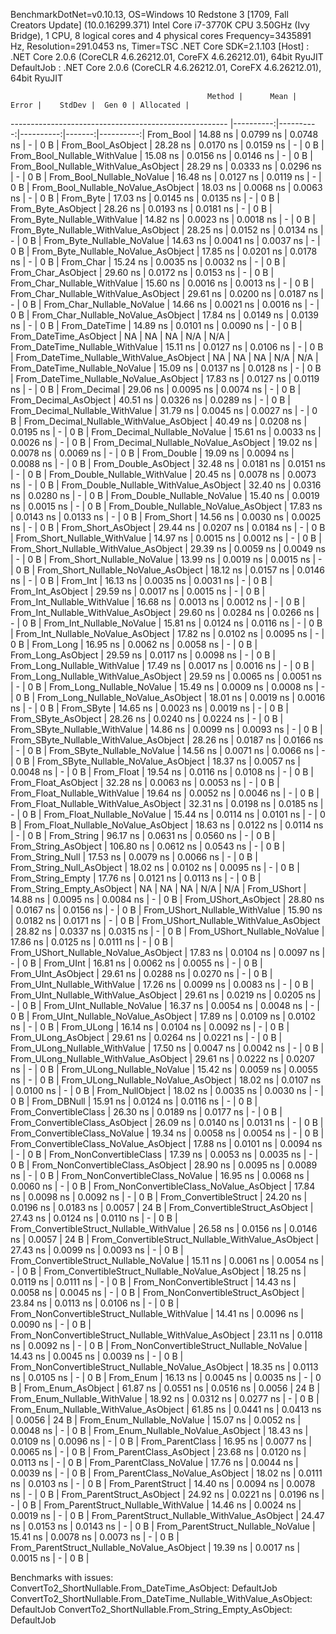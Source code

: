 
BenchmarkDotNet=v0.10.13, OS=Windows 10 Redstone 3 [1709, Fall Creators Update] (10.0.16299.371)
Intel Core i7-3770K CPU 3.50GHz (Ivy Bridge), 1 CPU, 8 logical cores and 4 physical cores
Frequency=3435891 Hz, Resolution=291.0453 ns, Timer=TSC
.NET Core SDK=2.1.103
  [Host]     : .NET Core 2.0.6 (CoreCLR 4.6.26212.01, CoreFX 4.6.26212.01), 64bit RyuJIT
  DefaultJob : .NET Core 2.0.6 (CoreCLR 4.6.26212.01, CoreFX 4.6.26212.01), 64bit RyuJIT


                                                Method |      Mean |     Error |    StdDev |  Gen 0 | Allocated |
------------------------------------------------------ |----------:|----------:|----------:|-------:|----------:|
                                             From_Bool |  14.88 ns | 0.0799 ns | 0.0748 ns |      - |       0 B |
                                    From_Bool_AsObject |  28.28 ns | 0.0170 ns | 0.0159 ns |      - |       0 B |
                          From_Bool_Nullable_WithValue |  15.08 ns | 0.0156 ns | 0.0146 ns |      - |       0 B |
                 From_Bool_Nullable_WithValue_AsObject |  28.29 ns | 0.0333 ns | 0.0296 ns |      - |       0 B |
                            From_Bool_Nullable_NoValue |  16.48 ns | 0.0127 ns | 0.0119 ns |      - |       0 B |
                   From_Bool_Nullable_NoValue_AsObject |  18.03 ns | 0.0068 ns | 0.0063 ns |      - |       0 B |
                                             From_Byte |  17.03 ns | 0.0145 ns | 0.0135 ns |      - |       0 B |
                                    From_Byte_AsObject |  28.26 ns | 0.0193 ns | 0.0181 ns |      - |       0 B |
                          From_Byte_Nullable_WithValue |  14.82 ns | 0.0023 ns | 0.0018 ns |      - |       0 B |
                 From_Byte_Nullable_WithValue_AsObject |  28.25 ns | 0.0152 ns | 0.0134 ns |      - |       0 B |
                            From_Byte_Nullable_NoValue |  14.63 ns | 0.0041 ns | 0.0037 ns |      - |       0 B |
                   From_Byte_Nullable_NoValue_AsObject |  17.85 ns | 0.0201 ns | 0.0178 ns |      - |       0 B |
                                             From_Char |  15.24 ns | 0.0035 ns | 0.0032 ns |      - |       0 B |
                                    From_Char_AsObject |  29.60 ns | 0.0172 ns | 0.0153 ns |      - |       0 B |
                          From_Char_Nullable_WithValue |  15.60 ns | 0.0016 ns | 0.0013 ns |      - |       0 B |
                 From_Char_Nullable_WithValue_AsObject |  29.61 ns | 0.0200 ns | 0.0187 ns |      - |       0 B |
                            From_Char_Nullable_NoValue |  14.66 ns | 0.0021 ns | 0.0016 ns |      - |       0 B |
                   From_Char_Nullable_NoValue_AsObject |  17.84 ns | 0.0149 ns | 0.0139 ns |      - |       0 B |
                                         From_DateTime |  14.89 ns | 0.0101 ns | 0.0090 ns |      - |       0 B |
                                From_DateTime_AsObject |        NA |        NA |        NA |    N/A |       N/A |
                      From_DateTime_Nullable_WithValue |  15.11 ns | 0.0127 ns | 0.0106 ns |      - |       0 B |
             From_DateTime_Nullable_WithValue_AsObject |        NA |        NA |        NA |    N/A |       N/A |
                        From_DateTime_Nullable_NoValue |  15.09 ns | 0.0137 ns | 0.0128 ns |      - |       0 B |
               From_DateTime_Nullable_NoValue_AsObject |  17.83 ns | 0.0127 ns | 0.0119 ns |      - |       0 B |
                                          From_Decimal |  29.06 ns | 0.0095 ns | 0.0074 ns |      - |       0 B |
                                 From_Decimal_AsObject |  40.51 ns | 0.0326 ns | 0.0289 ns |      - |       0 B |
                       From_Decimal_Nullable_WithValue |  31.79 ns | 0.0045 ns | 0.0027 ns |      - |       0 B |
              From_Decimal_Nullable_WithValue_AsObject |  40.49 ns | 0.0208 ns | 0.0195 ns |      - |       0 B |
                         From_Decimal_Nullable_NoValue |  15.61 ns | 0.0033 ns | 0.0026 ns |      - |       0 B |
                From_Decimal_Nullable_NoValue_AsObject |  19.02 ns | 0.0078 ns | 0.0069 ns |      - |       0 B |
                                           From_Double |  19.09 ns | 0.0094 ns | 0.0088 ns |      - |       0 B |
                                  From_Double_AsObject |  32.48 ns | 0.0181 ns | 0.0151 ns |      - |       0 B |
                        From_Double_Nullable_WithValue |  20.45 ns | 0.0078 ns | 0.0073 ns |      - |       0 B |
               From_Double_Nullable_WithValue_AsObject |  32.40 ns | 0.0316 ns | 0.0280 ns |      - |       0 B |
                          From_Double_Nullable_NoValue |  15.40 ns | 0.0019 ns | 0.0015 ns |      - |       0 B |
                 From_Double_Nullable_NoValue_AsObject |  17.83 ns | 0.0143 ns | 0.0133 ns |      - |       0 B |
                                            From_Short |  14.56 ns | 0.0030 ns | 0.0025 ns |      - |       0 B |
                                   From_Short_AsObject |  29.44 ns | 0.0207 ns | 0.0184 ns |      - |       0 B |
                         From_Short_Nullable_WithValue |  14.97 ns | 0.0015 ns | 0.0012 ns |      - |       0 B |
                From_Short_Nullable_WithValue_AsObject |  29.39 ns | 0.0059 ns | 0.0049 ns |      - |       0 B |
                           From_Short_Nullable_NoValue |  13.99 ns | 0.0019 ns | 0.0015 ns |      - |       0 B |
                  From_Short_Nullable_NoValue_AsObject |  18.12 ns | 0.0157 ns | 0.0146 ns |      - |       0 B |
                                              From_Int |  16.13 ns | 0.0035 ns | 0.0031 ns |      - |       0 B |
                                     From_Int_AsObject |  29.59 ns | 0.0017 ns | 0.0015 ns |      - |       0 B |
                           From_Int_Nullable_WithValue |  16.68 ns | 0.0013 ns | 0.0012 ns |      - |       0 B |
                  From_Int_Nullable_WithValue_AsObject |  29.60 ns | 0.0284 ns | 0.0266 ns |      - |       0 B |
                             From_Int_Nullable_NoValue |  15.81 ns | 0.0124 ns | 0.0116 ns |      - |       0 B |
                    From_Int_Nullable_NoValue_AsObject |  17.82 ns | 0.0102 ns | 0.0095 ns |      - |       0 B |
                                             From_Long |  16.95 ns | 0.0062 ns | 0.0058 ns |      - |       0 B |
                                    From_Long_AsObject |  29.59 ns | 0.0117 ns | 0.0098 ns |      - |       0 B |
                          From_Long_Nullable_WithValue |  17.49 ns | 0.0017 ns | 0.0016 ns |      - |       0 B |
                 From_Long_Nullable_WithValue_AsObject |  29.59 ns | 0.0065 ns | 0.0051 ns |      - |       0 B |
                            From_Long_Nullable_NoValue |  15.49 ns | 0.0009 ns | 0.0008 ns |      - |       0 B |
                   From_Long_Nullable_NoValue_AsObject |  18.01 ns | 0.0019 ns | 0.0016 ns |      - |       0 B |
                                            From_SByte |  14.65 ns | 0.0023 ns | 0.0019 ns |      - |       0 B |
                                   From_SByte_AsObject |  28.26 ns | 0.0240 ns | 0.0224 ns |      - |       0 B |
                         From_SByte_Nullable_WithValue |  14.86 ns | 0.0099 ns | 0.0093 ns |      - |       0 B |
                From_SByte_Nullable_WithValue_AsObject |  28.26 ns | 0.0187 ns | 0.0166 ns |      - |       0 B |
                           From_SByte_Nullable_NoValue |  14.56 ns | 0.0071 ns | 0.0066 ns |      - |       0 B |
                  From_SByte_Nullable_NoValue_AsObject |  18.37 ns | 0.0057 ns | 0.0048 ns |      - |       0 B |
                                            From_Float |  19.54 ns | 0.0116 ns | 0.0108 ns |      - |       0 B |
                                   From_Float_AsObject |  32.28 ns | 0.0063 ns | 0.0053 ns |      - |       0 B |
                         From_Float_Nullable_WithValue |  19.64 ns | 0.0052 ns | 0.0046 ns |      - |       0 B |
                From_Float_Nullable_WithValue_AsObject |  32.31 ns | 0.0198 ns | 0.0185 ns |      - |       0 B |
                           From_Float_Nullable_NoValue |  15.44 ns | 0.0114 ns | 0.0101 ns |      - |       0 B |
                  From_Float_Nullable_NoValue_AsObject |  18.63 ns | 0.0122 ns | 0.0114 ns |      - |       0 B |
                                           From_String |  96.17 ns | 0.0631 ns | 0.0560 ns |      - |       0 B |
                                  From_String_AsObject | 106.80 ns | 0.0612 ns | 0.0543 ns |      - |       0 B |
                                      From_String_Null |  17.53 ns | 0.0079 ns | 0.0066 ns |      - |       0 B |
                             From_String_Null_AsObject |  18.02 ns | 0.0102 ns | 0.0095 ns |      - |       0 B |
                                     From_String_Empty |  17.76 ns | 0.0121 ns | 0.0113 ns |      - |       0 B |
                            From_String_Empty_AsObject |        NA |        NA |        NA |    N/A |       N/A |
                                           From_UShort |  14.88 ns | 0.0095 ns | 0.0084 ns |      - |       0 B |
                                  From_UShort_AsObject |  28.80 ns | 0.0167 ns | 0.0156 ns |      - |       0 B |
                        From_UShort_Nullable_WithValue |  15.90 ns | 0.0182 ns | 0.0171 ns |      - |       0 B |
               From_UShort_Nullable_WithValue_AsObject |  28.82 ns | 0.0337 ns | 0.0315 ns |      - |       0 B |
                          From_UShort_Nullable_NoValue |  17.86 ns | 0.0125 ns | 0.0111 ns |      - |       0 B |
                 From_UShort_Nullable_NoValue_AsObject |  17.83 ns | 0.0104 ns | 0.0097 ns |      - |       0 B |
                                             From_UInt |  16.81 ns | 0.0062 ns | 0.0055 ns |      - |       0 B |
                                    From_UInt_AsObject |  29.61 ns | 0.0288 ns | 0.0270 ns |      - |       0 B |
                          From_UInt_Nullable_WithValue |  17.26 ns | 0.0099 ns | 0.0083 ns |      - |       0 B |
                 From_UInt_Nullable_WithValue_AsObject |  29.61 ns | 0.0219 ns | 0.0205 ns |      - |       0 B |
                            From_UInt_Nullable_NoValue |  16.37 ns | 0.0054 ns | 0.0048 ns |      - |       0 B |
                   From_UInt_Nullable_NoValue_AsObject |  17.89 ns | 0.0109 ns | 0.0102 ns |      - |       0 B |
                                            From_ULong |  16.14 ns | 0.0104 ns | 0.0092 ns |      - |       0 B |
                                   From_ULong_AsObject |  29.61 ns | 0.0264 ns | 0.0221 ns |      - |       0 B |
                         From_ULong_Nullable_WithValue |  17.50 ns | 0.0047 ns | 0.0042 ns |      - |       0 B |
                From_ULong_Nullable_WithValue_AsObject |  29.61 ns | 0.0222 ns | 0.0207 ns |      - |       0 B |
                           From_ULong_Nullable_NoValue |  15.42 ns | 0.0059 ns | 0.0055 ns |      - |       0 B |
                  From_ULong_Nullable_NoValue_AsObject |  18.02 ns | 0.0107 ns | 0.0100 ns |      - |       0 B |
                                       From_NullObject |  18.02 ns | 0.0035 ns | 0.0030 ns |      - |       0 B |
                                           From_DBNull |  15.91 ns | 0.0124 ns | 0.0116 ns |      - |       0 B |
                                 From_ConvertibleClass |  26.30 ns | 0.0189 ns | 0.0177 ns |      - |       0 B |
                        From_ConvertibleClass_AsObject |  26.09 ns | 0.0140 ns | 0.0131 ns |      - |       0 B |
                         From_ConvertibleClass_NoValue |  19.34 ns | 0.0058 ns | 0.0054 ns |      - |       0 B |
                From_ConvertibleClass_NoValue_AsObject |  17.88 ns | 0.0101 ns | 0.0094 ns |      - |       0 B |
                              From_NonConvertibleClass |  17.39 ns | 0.0053 ns | 0.0035 ns |      - |       0 B |
                     From_NonConvertibleClass_AsObject |  28.90 ns | 0.0095 ns | 0.0089 ns |      - |       0 B |
                      From_NonConvertibleClass_NoValue |  16.95 ns | 0.0068 ns | 0.0060 ns |      - |       0 B |
             From_NonConvertibleClass_NoValue_AsObject |  17.84 ns | 0.0098 ns | 0.0092 ns |      - |       0 B |
                                From_ConvertibleStruct |  24.20 ns | 0.0196 ns | 0.0183 ns | 0.0057 |      24 B |
                       From_ConvertibleStruct_AsObject |  27.43 ns | 0.0124 ns | 0.0110 ns |      - |       0 B |
             From_ConvertibleStruct_Nullable_WithValue |  26.58 ns | 0.0156 ns | 0.0146 ns | 0.0057 |      24 B |
    From_ConvertibleStruct_Nullable_WithValue_AsObject |  27.43 ns | 0.0099 ns | 0.0093 ns |      - |       0 B |
               From_ConvertibleStruct_Nullable_NoValue |  15.11 ns | 0.0061 ns | 0.0054 ns |      - |       0 B |
      From_ConvertibleStruct_Nullable_NoValue_AsObject |  18.25 ns | 0.0119 ns | 0.0111 ns |      - |       0 B |
                             From_NonConvertibleStruct |  14.43 ns | 0.0058 ns | 0.0045 ns |      - |       0 B |
                    From_NonConvertibleStruct_AsObject |  23.84 ns | 0.0113 ns | 0.0106 ns |      - |       0 B |
          From_NonConvertibleStruct_Nullable_WithValue |  14.41 ns | 0.0096 ns | 0.0090 ns |      - |       0 B |
 From_NonConvertibleStruct_Nullable_WithValue_AsObject |  23.11 ns | 0.0118 ns | 0.0092 ns |      - |       0 B |
            From_NonConvertibleStruct_Nullable_NoValue |  14.43 ns | 0.0045 ns | 0.0039 ns |      - |       0 B |
   From_NonConvertibleStruct_Nullable_NoValue_AsObject |  18.35 ns | 0.0113 ns | 0.0105 ns |      - |       0 B |
                                             From_Enum |  16.13 ns | 0.0045 ns | 0.0035 ns |      - |       0 B |
                                    From_Enum_AsObject |  61.87 ns | 0.0551 ns | 0.0516 ns | 0.0056 |      24 B |
                          From_Enum_Nullable_WithValue |  18.92 ns | 0.0312 ns | 0.0277 ns |      - |       0 B |
                 From_Enum_Nullable_WithValue_AsObject |  61.85 ns | 0.0441 ns | 0.0413 ns | 0.0056 |      24 B |
                            From_Enum_Nullable_NoValue |  15.07 ns | 0.0052 ns | 0.0048 ns |      - |       0 B |
                   From_Enum_Nullable_NoValue_AsObject |  18.43 ns | 0.0109 ns | 0.0096 ns |      - |       0 B |
                                      From_ParentClass |  16.95 ns | 0.0077 ns | 0.0065 ns |      - |       0 B |
                             From_ParentClass_AsObject |  23.68 ns | 0.0120 ns | 0.0113 ns |      - |       0 B |
                              From_ParentClass_NoValue |  17.76 ns | 0.0044 ns | 0.0039 ns |      - |       0 B |
                     From_ParentClass_NoValue_AsObject |  18.02 ns | 0.0111 ns | 0.0103 ns |      - |       0 B |
                                     From_ParentStruct |  14.40 ns | 0.0094 ns | 0.0078 ns |      - |       0 B |
                            From_ParentStruct_AsObject |  24.92 ns | 0.0221 ns | 0.0196 ns |      - |       0 B |
                  From_ParentStruct_Nullable_WithValue |  14.46 ns | 0.0024 ns | 0.0019 ns |      - |       0 B |
         From_ParentStruct_Nullable_WithValue_AsObject |  24.47 ns | 0.0153 ns | 0.0143 ns |      - |       0 B |
                    From_ParentStruct_Nullable_NoValue |  15.41 ns | 0.0078 ns | 0.0073 ns |      - |       0 B |
           From_ParentStruct_Nullable_NoValue_AsObject |  19.39 ns | 0.0017 ns | 0.0015 ns |      - |       0 B |

Benchmarks with issues:
  ConvertTo2_ShortNullable.From_DateTime_AsObject: DefaultJob
  ConvertTo2_ShortNullable.From_DateTime_Nullable_WithValue_AsObject: DefaultJob
  ConvertTo2_ShortNullable.From_String_Empty_AsObject: DefaultJob
